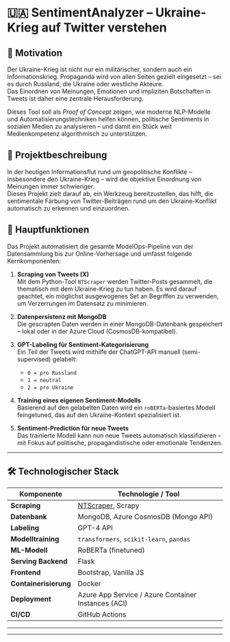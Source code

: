 # 🇺🇦 SentimentAnalyzer – Ukraine-Krieg auf Twitter verstehen

## 🎯 Motivation

Der Ukraine-Krieg ist nicht nur ein militärischer, sondern auch ein Informationskrieg. Propaganda wird von allen Seiten gezielt eingesetzt – sei es durch Russland, die Ukraine oder westliche Akteure.  
Das Einordnen von Meinungen, Emotionen und impliziten Botschaften in Tweets ist daher eine zentrale Herausforderung.

Dieses Tool soll als *Proof of Concept* zeigen, wie moderne NLP-Modelle und Automatisierungstechniken helfen können, politische Sentiments in sozialen Medien zu analysieren – und damit ein Stück weit Medienkompetenz algorithmisch zu unterstützen.

## 📌 Projektbeschreibung

In der heutigen Informationsflut rund um geopolitische Konflikte – insbesondere den Ukraine-Krieg – wird die objektive Einordnung von Meinungen immer schwieriger.  
Dieses Projekt zielt darauf ab, ein Werkzeug bereitzustellen, das hilft, die sentimentale Färbung von Twitter-Beiträgen rund um den Ukraine-Konflikt automatisch zu erkennen und einzuordnen.

## 🧠 Hauptfunktionen

Das Projekt automatisiert die gesamte ModelOps-Pipeline von der Datensammlung bis zur Online-Vorhersage und umfasst folgende Kernkomponenten:

1. **Scraping von Tweets (X)**  
   Mit dem Python-Tool `NTScraper` werden Twitter-Posts gesammelt, die thematisch mit dem Ukraine-Krieg zu tun haben. Es wird darauf geachtet, ein möglichst ausgewogenes Set an Begriffen zu verwenden, um Verzerrungen im Datensatz zu minimieren.

2. **Datenpersistenz mit MongoDB**  
   Die gescrapten Daten werden in einer MongoDB-Datenbank gespeichert – lokal oder in der Azure Cloud (CosmosDB-kompatibel).

3. **GPT-Labeling für Sentiment-Kategorisierung**  
   Ein Teil der Tweets wird mithilfe der ChatGPT-API manuell (semi-supervised) gelabelt:  
   - `0 = pro Russland`  
   - `1 = neutral`  
   - `2 = pro Ukraine`

4. **Training eines eigenen Sentiment-Modells**  
   Basierend auf den gelabelten Daten wird ein `roBERTa`-basiertes Modell feingetuned, das auf den Ukraine-Kontext spezialisiert ist.

5. **Sentiment-Prediction für neue Tweets**  
   Das trainierte Modell kann nun neue Tweets automatisch klassifizieren – mit Fokus auf politische, propagandistische oder emotionale Tendenzen.

---

## 🛠️ Technologischer Stack

| Komponente           | Technologie / Tool                                           |
|----------------------|--------------------------------------------------------------|
| **Scraping**         | [NTScraper](https://github.com/JustAnotherArchivist/ntscraper), Scrapy |
| **Datenbank**        | MongoDB, Azure CosmosDB (Mongo API)                          |
| **Labeling**         | GPT-4 API                                                    |
| **Modelltraining**   | `transformers`, `scikit-learn`, `pandas`                     |
| **ML-Modell**        | RoBERTa (finetuned)                                          |
| **Serving Backend**  | Flask                                                        |
| **Frontend**         | Bootstrap, Vanilla JS                                        |
| **Containerisierung**| Docker                                                       |
| **Deployment**       | Azure App Service / Azure Container Instances (ACI)          |
| **CI/CD**            | GitHub Actions                                               |

---


---